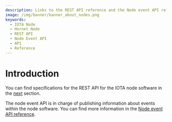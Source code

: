 ```yaml
---
description: Links to the REST API reference and the Node event API reference.
image: /img/banner/banner_about_nodes.png
keywords:
  - IOTA Node
  - Hornet Node
  - REST API
  - Node Event API
  - API
  - Reference
---
```


# Introduction

You can find specifications for the REST API for the IOTA node software in the [next](/apis/core/v1/iota-rest-api) section.

The node event API is in charge of publishing information about events within the node software. You can find more information in the [Node event API reference](https://studio.asyncapi.com/?load=https://raw.githubusercontent.com/iotaledger/tips/main/tips/TIP-0016/event-api.yml).

